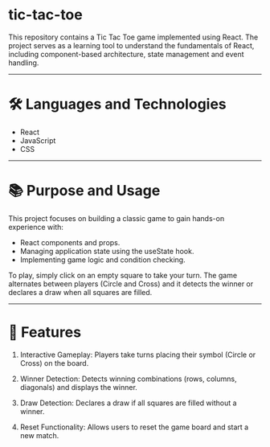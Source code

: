 # tic-tac-toe

This repository contains a Tic Tac Toe game implemented using React. The project serves as a learning tool to understand the fundamentals of React, including component-based architecture, state management and event handling.

---

# 🛠 Languages and Technologies

- React
- JavaScript
- CSS

---

# 📚 Purpose and Usage

This project focuses on building a classic game to gain hands-on experience with:

- React components and props.
- Managing application state using the useState hook.
- Implementing game logic and condition checking.

To play, simply click on an empty square to take your turn. The game alternates between players (Circle and Cross) and it detects the winner or declares a draw when all squares are filled.

---

# 📌 Features

1. Interactive Gameplay:
Players take turns placing their symbol (Circle or Cross) on the board.

2. Winner Detection:
Detects winning combinations (rows, columns, diagonals) and displays the winner.

3. Draw Detection:
Declares a draw if all squares are filled without a winner.

4. Reset Functionality:
Allows users to reset the game board and start a new match.
